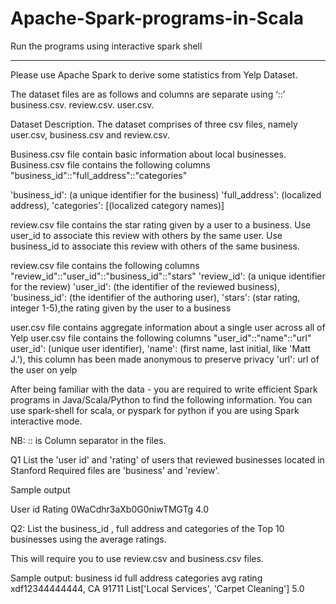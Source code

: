 # Apache-Spark-programs-in-Scala


Run the programs using interactive spark shell
<hr>
Please use Apache Spark to derive some statistics from Yelp Dataset.

The dataset files are as follows and columns are separate using ‘::’ 
business.csv.
review.csv.
user.csv.


Dataset Description.
The dataset comprises of three csv files, namely user.csv, business.csv and review.csv.  

Business.csv file contain basic information about local businesses. 
Business.csv file contains the following columns "business_id"::"full_address"::"categories"

'business_id': (a unique identifier for the business)
'full_address': (localized address), 
'categories': [(localized category names)]  

review.csv file contains the star rating given by a user to a business. Use user_id to associate this review with others by the same user. Use business_id to associate this review with others of the same business. 

review.csv file contains the following columns "review_id"::"user_id"::"business_id"::"stars"
 'review_id': (a unique identifier for the review)
 'user_id': (the identifier of the reviewed business), 
 'business_id': (the identifier of the authoring user), 
 'stars': (star rating, integer 1-5),the rating given by the user to a business

user.csv file contains aggregate information about a single user across all of Yelp
user.csv file contains the following columns "user_id"::"name"::"url"
user_id': (unique user identifier), 
'name': (first name, last initial, like 'Matt J.'), this column has been made anonymous to preserve privacy 
'url': url of the user on yelp


After being familiar with the data - you are required to write efficient Spark programs in Java/Scala/Python to find the following information.  You can use spark-shell for scala, or pyspark for python if you are using Spark interactive mode.

NB:            ::  is Column separator  in the files.

Q1 
List the 'user id' and 'rating' of users that reviewed businesses located in Stanford 
Required files are 'business'  and 'review'.

Sample output
                                                   
User id	Rating
0WaCdhr3aXb0G0niwTMGTg	4.0


Q2:
List the  business_id , full address and categories of the Top 10 businesses using the average ratings.  

This will require you to use  review.csv and business.csv files.


Sample output:
business id               full address           categories                                    avg rating
xdf12344444444,      CA 91711       List['Local Services', 'Carpet Cleaning']	5.0

